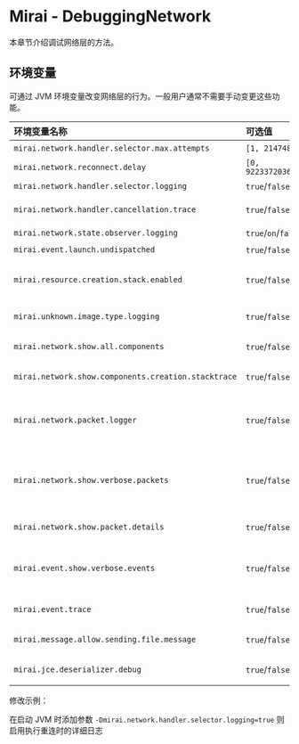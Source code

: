 # Mirai - DebuggingNetwork

本章节介绍调试网络层的方法。

## 环境变量

可通过 JVM 环境变量改变网络层的行为。一般用户通常不需要手动变更这些功能。

[launch-undispatched]: https://github.com/mamoe/mirai/blob/6eff4bdf40815598a2d987e08d89df6b97663967/mirai-core-api/src/commonMain/kotlin/internal/event/InternalEventListeners.kt#L141

[#1715]: https://github.com/mamoe/mirai/issues/1715

| 环境变量名称                                              | 可选值                              | 解释                                                                                     |
|:----------------------------------------------------|:---------------------------------|:---------------------------------------------------------------------------------------|
| `mirai.network.handler.selector.max.attempts`       | `[1, 2147483647]`                | 最大重连尝试次数                                                                               |
| `mirai.network.reconnect.delay`                     | `[0, 9223372036854775807]`       | 两次重连尝试的间隔毫秒数                                                                           |
| `mirai.network.handler.selector.logging`            | `true`/`false`                   | 启用执行重连时的详细日志                                                                           |
| `mirai.network.handler.cancellation.trace`          | `true`/`false`                   | 让网络层的异常时包含详细原因                                                                         |
| `mirai.network.state.observer.logging`              | `true`/`on`/`false`/`off`/`full` | 启用网络层状态变更的日志                                                                           |
| `mirai.event.launch.undispatched`                   | `true`/`false`                   | 详见 [源码内注释][launch-undispatched]                                                        |
| `mirai.resource.creation.stack.enabled`             | `true`/`false`                   | 启用 `ExternalResource` 创建时的 stacktrace 记录 (影响性能), 在资源泄露时展示                              |
| `mirai.unknown.image.type.logging`                  | `true`/`false`                   | 启用遇到未知图片格式时的日志                                                                         |
| `mirai.network.show.all.components`                 | `true`/`false`                   | 在网络层异常中附加当前所有组件 (components) 内容                                                        |
| `mirai.network.show.components.creation.stacktrace` | `true`/`false`                   | 在网络层异常中附加当前组件容器创建时的 stacktrace                                                         |
| `mirai.network.packet.logger`                       | `true`/`false`                   | 启用数据包日志 (将为展示所有接收的数据包的 id, sequenceId, extraData 以及内容 hex)                             |
| `mirai.network.show.verbose.packets`                | `true`/`false`                   | 在日志记录数据包时包含冗长的数据包 (如 `MessageSvc.PbGetMsg`, `OnlinePush.ReqPush`, `StatSvc.SimpleGet`) |
| `mirai.network.show.packet.details`                 | `true`/`false`                   | 在日志记录数据包时包含 mirai 解析结果                                                                 |
| `mirai.event.show.verbose.events`                   | `true`/`false`                   | 在日志记录事件时包含冗长的事件 (如 `GroupMessagePreSendEvent`, `GroupMessagePostSendEvent`)            |
| `mirai.event.trace`                                 | `true`/`false`                   | 在日志记录事件监听器创建及使用的信息                                                                     |
| `mirai.message.allow.sending.file.message`          | `true`/`false`                   | 允许发送 `FileMessage`, 用于兼容旧代码 ([#1715])                                                  |
| `mirai.jce.deserializer.debug`                      | `true`/`false`                   | 启用数据包解析错误的详细信息显示                                                                       |

修改示例：

在启动 JVM 时添加参数 `-Dmirai.network.handler.selector.logging=true`
则启用执行重连时的详细日志
